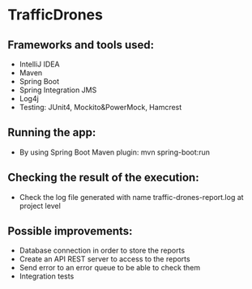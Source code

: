 # TrafficDrones
## Frameworks and tools used:
- IntelliJ IDEA
- Maven
- Spring Boot
- Spring Integration JMS
- Log4j
- Testing: JUnit4, Mockito&PowerMock, Hamcrest

## Running the app:
- By using Spring Boot Maven plugin: mvn spring-boot:run

## Checking the result of the execution:
- Check the log file generated with name traffic-drones-report.log at project level

## Possible improvements:
- Database connection in order to store the reports
- Create an API REST server to access to the reports
- Send error to an error queue to be able to check them
- Integration tests
  

